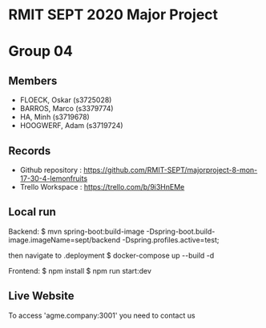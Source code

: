# RMIT SEPT 2020 Major Project

# Group 04

## Members
* FLOECK, Oskar (s3725028)
* BARROS, Marco (s3379774)
* HA, Minh (s3719678)
* HOOGWERF, Adam (s3719724)

## Records

* Github repository : https://github.com/RMIT-SEPT/majorproject-8-mon-17-30-4-lemonfruits
* Trello Workspace : https://trello.com/b/9i3HnEMe

## Local run

Backend:
$ mvn spring-boot:build-image -Dspring-boot.build-image.imageName=sept/backend -Dspring.profiles.active=test;

then navigate to .deployment 
$ docker-compose up --build -d

Frontend:
$ npm install
$ npm run start:dev

## Live Website

To access 'agme.company:3001' you need to contact us
